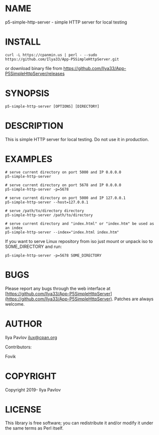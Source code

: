 # NAME

p5-simple-http-server - simple HTTP server for local testing

# INSTALL

    curl -L https://cpanmin.us | perl - --sudo https://github.com/Ilya33/App-P5SimpleHttpServer.git

or download binary file from https://github.com/Ilya33/App-P5SimpleHttpServer/releases

# SYNOPSIS

    p5-simple-http-server [OPTIONS] [DIRECTORY]

# DESCRIPTION

This is simple HTTP server for local testing. Do not use it in production.

# EXAMPLES

    # serve current directory on port 5000 and IP 0.0.0.0
    p5-simple-http-server
    
    # serve current directory on port 5678 and IP 0.0.0.0
    p5-simple-http-server -p=5678
    
    # serve current directory on port 5000 and IP 127.0.0.1
    p5-simple-http-server --host=127.0.0.1
    
    # serve /path/to/directory directory
    p5-simple-http-server /path/to/directory
    
    # serve current directory and "index.html" or "index.htm" be used as an index
    p5-simple-http-server --index="index.html index.htm"

If you want to serve Linux repository from iso just mount or unpack iso to
SOME\_DIRECTORY and run:

    p5-simple-http-server -p=5678 SOME_DIRECTORY

# BUGS

Please report any bugs through the web interface at
[https://github.com/Ilya33/App-P5SimpleHttpServer](https://github.com/Ilya33/App-P5SimpleHttpServer). Patches are always welcome.

# AUTHOR

Ilya Pavlov <ilux@cpan.org>

Contributors:

Fovik

# COPYRIGHT

Copyright 2019- Ilya Pavlov

# LICENSE

This library is free software; you can redistribute it and/or modify
it under the same terms as Perl itself.
